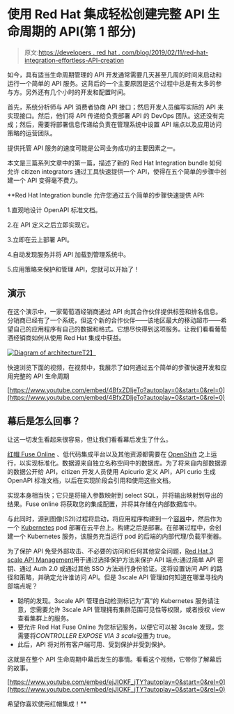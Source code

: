 # 使用 Red Hat 集成轻松创建完整 API 生命周期的 API(第 1 部分)

> 原文:[https://developers . red hat . com/blog/2019/02/11/red-hat-integration-effortless-API-creation](https://developers.redhat.com/blog/2019/02/11/red-hat-integration-effortless-api-creation)

如今，具有适当生命周期管理的 API 开发通常需要几天甚至几周的时间来启动和运行一个简单的 API 服务。这背后的一个主要原因是这个过程中总是有太多的参与方。另外还有几个小时的开发和配置时间。

首先，系统分析师与 API 消费者协商 API 接口；然后开发人员编写实际的 API 来实现接口。然后，他们将 API 传递给负责部署 API 的 DevOps 团队。这还没有完成；然后，需要将部署信息传递给负责在管理系统中设置 API 端点以及应用访问策略的运营团队。

提供托管 API 服务的速度可能是公司业务成功的主要因素之一。

本文是三篇系列文章中的第一篇，描述了新的 Red Hat Integration bundle 如何允许 citizen integrators 通过工具快速提供一个 API，使得在五个简单的步骤中创建一个 API 变得毫不费力。

 **Red Hat Integration bundle 允许您通过五个简单的步骤快速提供 API:

1.直观地设计 OpenAPI 标准文档。

2.在 API 定义之后立即实现它。

3.立即在云上部署 API。

4.自动发现服务并将 API 加载到管理系统中。

5.应用策略来保护和管理 API，您就可以开始了！

## 演示

在这个演示中，一家葡萄酒经销商通过 API 向其合作伙伴提供标签和排名信息。分销商已经有了一个系统，但这个新的合作伙伴——该地区最大的移动超市——希望自己的应用程序有自己的数据和格式。它想尽快得到这项服务。让我们看看葡萄酒经销商如何从使用 Red Hat 集成中获益。

[![Diagram of architecture](../Images/b7f28d1e5558e59934b27c09785f9b53.png)T2】](https://developers.redhat.com/blog/wp-content/uploads/2019/01/imageedit_1_6138086535.png)

快速浏览下面的视频，在视频中，我展示了如何通过五个简单的步骤快速开发和应用完整的 API 生命周期

[https://www.youtube.com/embed/4BfxZDIjeTo?autoplay=0&start=0&rel=0](https://www.youtube.com/embed/4BfxZDIjeTo?autoplay=0&start=0&rel=0)

## 幕后是怎么回事？

让这一切发生看起来很容易，但让我们看看幕后发生了什么。

[红帽 Fuse Online](https://developers.redhat.com/products/fuse/overview/) 、低代码集成平台以及其他资源都需要在 [OpenShift](http://openshift.com/) 之上运行，以实现标准化。数据源来自独立名称空间中的数据库。为了将来自内部数据源的数据公开给 API，citizen 开发人员使用 Apicurio 定义 API，API curio 生成 OpenAPI 标准文档，以后在实现阶段会引用和使用这些文档。

实现本身相当快；它只是将输入参数映射到 select SQL，并将输出映射到导出的结果。Fuse online 将获取您的集成配置，并将其存储在内部数据库中。

与此同时，源到图像(S2I)过程将启动，将应用程序构建到一个[容器](https://developers.redhat.com/blog/category/containers/)中，然后作为一个 [Kubernetes](https://developers.redhat.com/blog/category/kubernetes/) pod 部署在云平台上。构建之后是部署。在部署过程中，会创建一个 Kubernetes 服务，该服务充当运行 pod 的后端的内部代理/负载平衡器。

为了保护 API 免受外部攻击、不必要的访问和任何其他安全问题，[Red Hat 3 scale API Management](https://www.redhat.com/en/technologies/jboss-middleware/3scale)用于通过选择保护方法来保护 API 端点:通过简单 API 密钥、通过 Auth 2.0 或通过其他 SSO 方法进行身份验证。这将设置访问 API 的路径和策略，并确定允许谁访问 API。但是 3scale API 管理如何知道在哪里寻找内部端点呢？

*   聪明的发现。3scale API 管理自动检测标记为“真”的 Kubernetes 服务请注意，您需要允许 3scale API 管理拥有集群范围可见性等权限，或者授权 view 查看集群上的服务。
*   要允许 Red Hat Fuse Online 为您标记服务，以便它可以被 3scale 发现，您需要将*CONTROLLER EXPOSE VIA 3 scale*设置为 true。
*   此后，API 将对所有客户端可用、受到保护并受到保护。

这就是在整个 API 生命周期中幕后发生的事情。看看这个视频，它带你了解幕后的故事。

[https://www.youtube.com/embed/ejJIOKF_jTY?autoplay=0&start=0&rel=0](https://www.youtube.com/embed/ejJIOKF_jTY?autoplay=0&start=0&rel=0)

希望你喜欢使用红帽集成！**